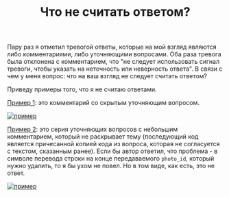 ﻿---
title: "Что не считать ответом?"
se.owner.user_id: 523015
se.owner.display_name: "Vitalizzare ушел в монастырь"
se.owner.link: "https://ru.meta.stackoverflow.com/users/523015/vitalizzare-%d1%83%d1%88%d0%b5%d0%bb-%d0%b2-%d0%bc%d0%be%d0%bd%d0%b0%d1%81%d1%82%d1%8b%d1%80%d1%8c"
se.link: "https://ru.meta.stackoverflow.com/questions/14580/%d0%a7%d1%82%d0%be-%d0%bd%d0%b5-%d1%81%d1%87%d0%b8%d1%82%d0%b0%d1%82%d1%8c-%d0%be%d1%82%d0%b2%d0%b5%d1%82%d0%be%d0%bc"
se.question_id: 14580
se.post_type: question
---
<p>Пару раз я отметил тревогой ответы, которые на мой взгляд являются либо комментариями, либо уточняющими вопросами. Оба раза тревога была отклонена с комментарием, что &quot;не следует использовать сигнал тревоги, чтобы указать на неточность или неверность ответа&quot;. В связи с чем у меня вопрос: что на ваш взгляд не следует считать ответом?</p>
<p>Приведу примеры того, что я не считаю ответами.</p>
<p><a href="https://ru.stackoverflow.com/a/1607948/523015">Пример 1</a>: это комментарий со скрытым уточняющим вопросом.</p>
<p><a href="https://i.sstatic.net/rEBSiU2k.jpg" rel="nofollow noreferrer"><img src="https://i.sstatic.net/rEBSiU2k.jpg" alt="пример" /></a></p>
<p><a href="https://ru.stackoverflow.com/a/1608502/523015">Пример 2</a>: это серия уточняющих вопросов с небольшим комментарием, который не раскрывает тему (последующий код является причесанной копией кода из вопроса, которая не согласуется с текстом, сказанным ранее). Если бы автор ответил, что проблема - в символе перевода строки на конце передаваемого <code>photo_id</code>, который нужно удалить, то я бы ухом не повел. Но в том виде, как есть, это не ответ.</p>
<p><a href="https://i.sstatic.net/fGevr16t.jpg" rel="nofollow noreferrer"><img src="https://i.sstatic.net/fGevr16t.jpg" alt="пример" /></a></p>
